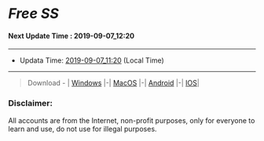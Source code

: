 
# *Free SS*

#### Next Update Time : 2019-09-07_12:20

---
* Updata Time: [2019-09-07_11:20](https://github.com/Geek-007/free-SS/blob/master/2019-09-07_11:20_FreeSS.txt) (Local Time)
---

> Download - | [Windows](https://github.com/shadowsocks/shadowsocks-windows/releases) |-| [MacOS](https://github.com/shadowsocks/shadowsocks-iOS/releases) |-| [Android](https://github.com/shadowsocks/shadowsocks-android/releases) |-| [IOS](https://itunes.apple.com/us/)|

### Disclaimer:
All accounts are from the Internet, non-profit purposes, only for everyone to learn and use, do not use for illegal purposes.
<br>
